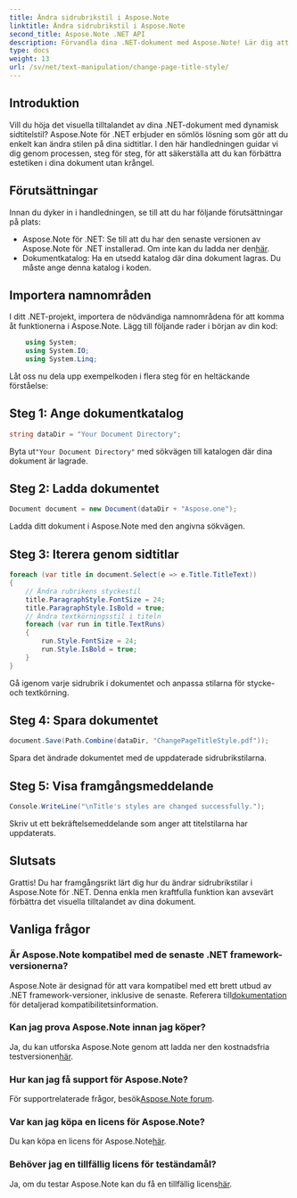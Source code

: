 ```yaml
---
title: Ändra sidrubrikstil i Aspose.Note
linktitle: Ändra sidrubrikstil i Aspose.Note
second_title: Aspose.Note .NET API
description: Förvandla dina .NET-dokument med Aspose.Note! Lär dig att ändra sidrubrikstilar utan ansträngning. Lyft estetiken med några enkla steg.
type: docs
weight: 13
url: /sv/net/text-manipulation/change-page-title-style/
---
```

## Introduktion
Vill du höja det visuella tilltalandet av dina .NET-dokument med dynamisk sidtitelstil? Aspose.Note för .NET erbjuder en sömlös lösning som gör att du enkelt kan ändra stilen på dina sidtitlar. I den här handledningen guidar vi dig genom processen, steg för steg, för att säkerställa att du kan förbättra estetiken i dina dokument utan krångel.
## Förutsättningar
Innan du dyker in i handledningen, se till att du har följande förutsättningar på plats:
-  Aspose.Note för .NET: Se till att du har den senaste versionen av Aspose.Note för .NET installerad. Om inte kan du ladda ner den[här](https://releases.aspose.com/note/net/).
- Dokumentkatalog: Ha en utsedd katalog där dina dokument lagras. Du måste ange denna katalog i koden.
## Importera namnområden
I ditt .NET-projekt, importera de nödvändiga namnområdena för att komma åt funktionerna i Aspose.Note. Lägg till följande rader i början av din kod:
```csharp
    using System;
    using System.IO;
    using System.Linq;
```
Låt oss nu dela upp exempelkoden i flera steg för en heltäckande förståelse:
## Steg 1: Ange dokumentkatalog
```csharp
string dataDir = "Your Document Directory";
```
 Byta ut`"Your Document Directory"` med sökvägen till katalogen där dina dokument är lagrade.
## Steg 2: Ladda dokumentet
```csharp
Document document = new Document(dataDir + "Aspose.one");
```
Ladda ditt dokument i Aspose.Note med den angivna sökvägen.
## Steg 3: Iterera genom sidtitlar
```csharp
foreach (var title in document.Select(e => e.Title.TitleText))
{
    // Ändra rubrikens styckestil
    title.ParagraphStyle.FontSize = 24;
    title.ParagraphStyle.IsBold = true;
    // Ändra textkörningsstil i titeln
    foreach (var run in title.TextRuns)
    {
        run.Style.FontSize = 24;
        run.Style.IsBold = true;
    }
}
```
Gå igenom varje sidrubrik i dokumentet och anpassa stilarna för stycke- och textkörning.
## Steg 4: Spara dokumentet
```csharp
document.Save(Path.Combine(dataDir, "ChangePageTitleStyle.pdf"));
```
Spara det ändrade dokumentet med de uppdaterade sidrubrikstilarna.
## Steg 5: Visa framgångsmeddelande
```csharp
Console.WriteLine("\nTitle's styles are changed successfully.");
```
Skriv ut ett bekräftelsemeddelande som anger att titelstilarna har uppdaterats.
## Slutsats
Grattis! Du har framgångsrikt lärt dig hur du ändrar sidrubrikstilar i Aspose.Note för .NET. Denna enkla men kraftfulla funktion kan avsevärt förbättra det visuella tilltalandet av dina dokument.
## Vanliga frågor
### Är Aspose.Note kompatibel med de senaste .NET framework-versionerna?
Aspose.Note är designad för att vara kompatibel med ett brett utbud av .NET framework-versioner, inklusive de senaste. Referera till[dokumentation](https://reference.aspose.com/note/net/) för detaljerad kompatibilitetsinformation.
### Kan jag prova Aspose.Note innan jag köper?
 Ja, du kan utforska Aspose.Note genom att ladda ner den kostnadsfria testversionen[här](https://releases.aspose.com/).
### Hur kan jag få support för Aspose.Note?
 För supportrelaterade frågor, besök[Aspose.Note forum](https://forum.aspose.com/c/note/28).
### Var kan jag köpa en licens för Aspose.Note?
 Du kan köpa en licens för Aspose.Note[här](https://purchase.aspose.com/buy).
### Behöver jag en tillfällig licens för teständamål?
 Ja, om du testar Aspose.Note kan du få en tillfällig licens[här](https://purchase.aspose.com/temporary-license/).